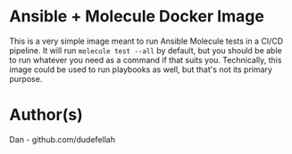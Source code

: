 # Ansible + Molecule Docker Image

This is a very simple image meant to run Ansible Molecule tests in a CI/CD
pipeline. It will run `molecule test --all` by default, but you should
be able to run whatever you need as a command if that suits you. Technically,
this image could be used to run playbooks as well, but that's not its primary
purpose.

# Author(s)

Dan - github.com/dudefellah
